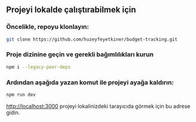 ## Projeyi lokalde çalıştırabilmek için

### Öncelikle, repoyu klonlayın:

```bash
git clone https://github.com/huzeyfeyetkiner/budget-tracking.git
```

### Proje dizinine geçin ve gerekli bağımlılıkları kurun

```bash
npm i --legacy-peer-deps
```

### Ardından aşağıda yazan komut ile projeyi ayağa kaldırın:

```bash
npm run dev
```

[http://localhost:3000](http://localhost:3000) projeyi lokalinizdeki tarayıcıda görmek için bu adrese gidin.


